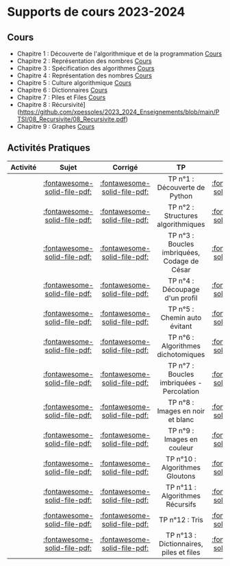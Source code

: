 
# Supports de cours 2023-2024

## Cours

* Chapitre 1 : Découverte de l'algorithmique et de la programmation [Cours](https://github.com/xpessoles/2023_2024_Enseignements/blob/main/PTSI/01_Introduction/01_Introduction_Eleve.pdf)
* Chapitre 2 : Représentation des nombres [Cours](https://github.com/xpessoles/2023_2024_Enseignements/blob/main/PTSI/02_RepresentationNombres/02_RepresentationNombres_Eleve.pdf)
* Chapitre 3 : Spécification des algorithmes [Cours](https://github.com/xpessoles/2023_2024_Enseignements/blob/main/PTSI/03_SpecificationAlgorithmes/03_SpecificationAlgorithmes.pdf)
* Chapitre 4 : Représentation des nombres [Cours](https://github.com/xpessoles/2023_2024_Enseignements/blob/main/PTSI/04_AnalyseAlgorithmes/04_AnalyseAlgorithmes.pdf)
* Chapitre 5 : Culture algorithmique [Cours](https://github.com/xpessoles/2023_2024_Enseignements/blob/main/PTSI/05_CultureAlgorithmique/05_CultureAlgorithmique.pdf)
* Chapitre 6 : Dictionnaires [Cours](https://github.com/xpessoles/2023_2024_Enseignements/blob/main/PTSI/06_Dictionnaires/06_Dictionnaires.pdf)
* Chapitre 7 : Piles et Files [Cours](https://github.com/xpessoles/2023_2024_Enseignements/blob/main/PTSI/07_PilesFiles/07_PilesFiles.pdf)
* Chapitre 8 : Récursivité](https://github.com/xpessoles/2023_2024_Enseignements/blob/main/PTSI/08_Recursivite/08_Recursivite.pdf)
* Chapitre 9 : Graphes [Cours](https://github.com/xpessoles/2023_2024_Enseignements/blob/main/PTSI/09_Graphes/09_Graphes.pdf)

		

## Activités Pratiques
| Activité | Sujet | Corrigé | TP   | Sujet | Corrigé |
| -------- | :---: | :-----: | :--: | :---: | :-----: |
| | [:fontawesome-solid-file-pdf:](#) | [:fontawesome-solid-file-pdf:](#) | TP n°1 : Découverte de Python | [:fontawesome-solid-file-pdf:](#) | [:fontawesome-solid-file-pdf:](#) |
| | [:fontawesome-solid-file-pdf:](#) | [:fontawesome-solid-file-pdf:](#) | TP n°2 : Structures algorithmiques | [:fontawesome-solid-file-pdf:](#) | [:fontawesome-solid-file-pdf:](#) |
| | [:fontawesome-solid-file-pdf:](#) | [:fontawesome-solid-file-pdf:](#) | TP n°3 : Boucles imbriquées, Codage de César | [:fontawesome-solid-file-pdf:](TP_03_Cesar) | [:fontawesome-solid-file-pdf:](TP_03_Cesar_Corrige) |
| | [:fontawesome-solid-file-pdf:]() | [:fontawesome-solid-file-pdf:](#) | TP n°4 : Découpage d'un profil     | [:fontawesome-solid-file-pdf:](TP_04_Listes_Montagne.pdf) | [:fontawesome-solid-file-pdf:](TP_04_Listes_Montagne_Corrige.pdf) |
| | [:fontawesome-solid-file-pdf:](#) | [:fontawesome-solid-file-pdf:](#) | TP n°5 : Chemin auto évitant       | [:fontawesome-solid-file-pdf:](#) | [:fontawesome-solid-file-pdf:](#) |
| | [:fontawesome-solid-file-pdf:](#) | [:fontawesome-solid-file-pdf:](#) | TP n°6 : Algorithmes dichotomiques | [:fontawesome-solid-file-pdf:](#) | [:fontawesome-solid-file-pdf:](#) |
| | [:fontawesome-solid-file-pdf:](#) | [:fontawesome-solid-file-pdf:](#) | TP n°7 : Boucles imbriquées - Percolation | [:fontawesome-solid-file-pdf:](#) | [:fontawesome-solid-file-pdf:](#) |
| | [:fontawesome-solid-file-pdf:](#) | [:fontawesome-solid-file-pdf:](#) | TP n°8 : Images en noir et blanc   | [:fontawesome-solid-file-pdf:](#) | [:fontawesome-solid-file-pdf:](#) |
| | [:fontawesome-solid-file-pdf:](#) | [:fontawesome-solid-file-pdf:](#) | TP n°9 : Images en couleur         | [:fontawesome-solid-file-pdf:](#) | [:fontawesome-solid-file-pdf:](#) |
| | [:fontawesome-solid-file-pdf:](#) | [:fontawesome-solid-file-pdf:](#) | TP n°10 : Algorithmes Gloutons     | [:fontawesome-solid-file-pdf:](#) | [:fontawesome-solid-file-pdf:](#) |
| | [:fontawesome-solid-file-pdf:](#) | [:fontawesome-solid-file-pdf:](#) | TP n°11 : Algorithmes Récursifs    | [:fontawesome-solid-file-pdf:](#) | [:fontawesome-solid-file-pdf:](#) |
| | [:fontawesome-solid-file-pdf:](#) | [:fontawesome-solid-file-pdf:](#) | TP n°12 : Tris                     | [:fontawesome-solid-file-pdf:](#) | [:fontawesome-solid-file-pdf:](#) |
| | [:fontawesome-solid-file-pdf:](#) | [:fontawesome-solid-file-pdf:](#) | TP n°13 : Dictionnaires, piles et files | [:fontawesome-solid-file-pdf:](#) | [:fontawesome-solid-file-pdf:](#) |


				
			
